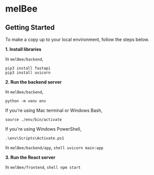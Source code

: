 # melBee

## Getting Started
To make a copy up to your local environment, follow the steps below.

**1. Install libraries**
  
In `melBee/backend`,

  ```shell
  pip3 install fastapi
  pip3 install uvicorn
  ```
    
**2. Run the backend server**
  
In `melBee/backend`,

  ```shell
  python -m venv env
  ```

If you're using Mac terminal or Windows Bash, 

  ```shell 
  source ./env/bin/activate
  ```

If you're using Windows PowerShell,

  ```shell
  .\env\Scripts\Activate.ps1
  ```

In `melBee/backend/app`,
    ```shell
    uvicorn main:app
    ```

**3. Run the React server**

In `melBee/frontend`,
    ```shell
    npm start
    ```
